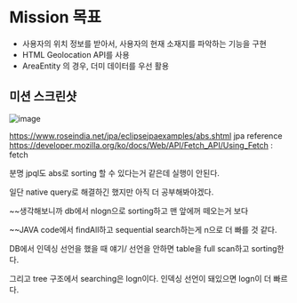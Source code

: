 # Mission 목표
* 사용자의 위치 정보를 받아서, 사용자의 현재 소재지를 파악하는 기능을 구현
* HTML Geolocation API를 사용
* AreaEntity 의 경우, 더미 데이터를 우선 활용
## 미션 스크린샷
![image](https://user-images.githubusercontent.com/80913353/167592952-10ec5352-df65-4b85-827e-c7a84b6f90af.png)


https://www.roseindia.net/jpa/eclipsejpaexamples/abs.shtml jpa reference
https://developer.mozilla.org/ko/docs/Web/API/Fetch_API/Using_Fetch : fetch

분명 jpql도 abs로 sorting 할 수 있다는거 같은데 실행이 안된다.

일단 native query로 해결하긴 했지만 아직 더 공부해봐야겠다.

~~생각해보니까 db에서 nlogn으로 sorting하고 맨 앞에꺼 떼오는거 보다

~~JAVA code에서 findAll하고 sequential search하는게 n으로 더 빠를 것 같다.

DB에서 인덱싱 선언을 했을 때 얘기/ 선언을 안하면 table을 full scan하고 sorting한다.

그리고 tree 구조에서 searching은 logn이다. 인덱싱 선언이 돼있으면 logn이 더 빠르다.
